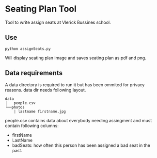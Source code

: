 # Seating Plan Tool
Tool to write assign seats at Vlerick Bussines school.
## Use
```console
python assignSeats.py
```
Will display seating plan image and saves seating plan as pdf and png.
## Data requirements
A data directory is required to run it but has been ommited for privacy reasons.
data dir needs following layout.
```
data
│   people.csv    
└──photos
    | lastname firstname.jpg
```
people.csv contains data about everybody needing assingment and must contain following columns:
* firstName
* LastName
* badSeats: how often this person has been assigned a bad seat in the past.
